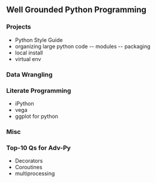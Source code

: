 ## Well Grounded Python Programming

### Projects
- Python Style Guide
- organizing large python code
-- modules
-- packaging
- local install
- virtual env

### Data Wrangling

### Literate Programming
- iPython
- vega 
- ggplot for python

### Misc


### Top-10 Qs for Adv-Py
- Decorators
- Coroutines
- multiprocessing

 